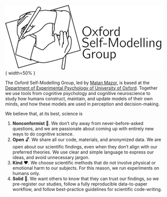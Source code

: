 
![drawing](sm.png){ width=50% }

The Oxford Self-Modelling Group, led by [Matan Mazor](matanmazor.github.io), is based at the [Department of Experimental Psychology of University of Oxford](https://www.psy.ox.ac.uk/). Together we use tools from cognitive psychology and cognitive neuroscience to study how humans construct, maintain, and update models of their own minds, and how these models are used in perception and decision-making. 

We believe that, at its best, science is

1. **Nonconformist** 🦩. We don’t shy away from never-before-asked questions, and we are passionate about coming up with entirely new ways to do cognitive science.
2. **Open** 🔓. We share all our code, materials, and anonymized data. We are open about our scientific findings, even when they don’t align with our preferred theories. We use clear and simple language to express our ideas, and avoid unnecessary jargon.
3. **Kind** ❤️. We choose scientific methods that do not involve physical or emotional harm to our subjects. For this reason, we run experiments on humans only.
4. **Solid** 🔬. We want others to know that they can trust our findings, so we pre-register our studies, follow a fully reproducible data-to-paper workflow, and follow best-practice guidelines for scientific code-writing. 



<!--

**Here are some ideas to get you started:**

🙋‍♀️ A short introduction - what is your organization all about?
🌈 Contribution guidelines - how can the community get involved?
👩‍💻 Useful resources - where can the community find your docs? Is there anything else the community should know?
🍿 Fun facts - what does your team eat for breakfast?
🧙 Remember, you can do mighty things with the power of [Markdown](https://docs.github.com/github/writing-on-github/getting-started-with-writing-and-formatting-on-github/basic-writing-and-formatting-syntax)
-->

